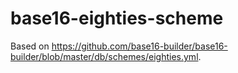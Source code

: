 # base16-eighties-scheme

Based on https://github.com/base16-builder/base16-builder/blob/master/db/schemes/eighties.yml.

